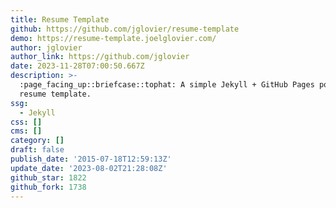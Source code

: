 ```yaml
---
title: Resume Template
github: https://github.com/jglovier/resume-template
demo: https://resume-template.joelglovier.com/
author: jglovier
author_link: https://github.com/jglovier
date: 2023-11-28T07:00:50.667Z
description: >-
  :page_facing_up::briefcase::tophat: A simple Jekyll + GitHub Pages powered
  resume template.
ssg:
  - Jekyll
css: []
cms: []
category: []
draft: false
publish_date: '2015-07-18T12:59:13Z'
update_date: '2023-08-02T21:28:08Z'
github_star: 1822
github_fork: 1738
---
```

